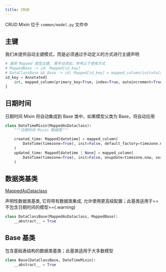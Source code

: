 ```yaml
---
title: CRUD
---
```


CRUD Mixin 位于 `common/model.py` 文件中

## 主键

我们未提供自动主键模式，而是必须通过手动定义的方式进行主键声明

```python
# 通用 Mapped 类型主键, 需手动添加，参考以下使用方式
# MappedBase -> id: Mapped[id_key]
# DataClassBase && Base -> id: Mapped[id_key] = mapped_column(init=False)
id_key = Annotated[
    int, mapped_column(primary_key=True, index=True, autoincrement=True, sort_order=-999, comment='主键id')
]
```

## 日期时间

日期时间 Mixin 将自动集成到 Base 类中，如果模型父类为 Base，将自动应用

```python
class DateTimeMixin(MappedAsDataclass):
    """日期时间 Mixin 数据类"""

    created_time: Mapped[datetime] = mapped_column(
        DateTime(timezone=True), init=False, default_factory=timezone.now, sort_order=999, comment='创建时间'
    )
    updated_time: Mapped[datetime | None] = mapped_column(
        DateTime(timezone=True), init=False, onupdate=timezone.now, sort_order=999, comment='更新时间'
    )
```

## 数据类基类

[MappedAsDataclass](https://docs.sqlalchemy.org/en/20/orm/dataclasses.html#orm-declarative-native-dataclasses)

声明性数据类基类, 它将带有数据类集成, 允许使用更高级配置；此基类适用于==不包含日期时间的模型=={.warning}

```python
class DataClassBase(MappedAsDataclass, MappedBase):
    __abstract__ = True
```

## Base 基类

包含基础表结构的数据类基类；此基类适用于大多数模型

```python
class Base(DataClassBase, DateTimeMixin):
    __abstract__ = True
```
